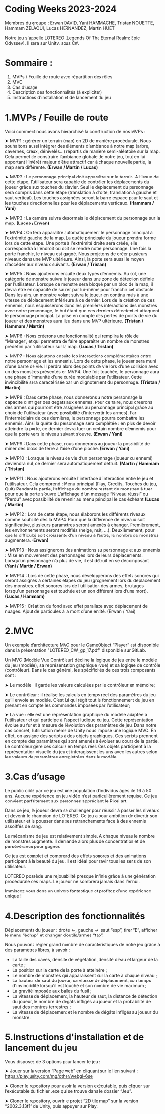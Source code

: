 Coding Weeks 2023-2024
=
Membres du groupe : Erwan DAVID, Yani HAMMACHE, Tristan NOUETTE, Hammam ZELAOUI, Lucas HERNANDEZ, Martin HUET

Notre jeu s'appelle LOTEREO (Legends Of The Eternal Realm: Epic Odyssey).
Il sera sur Unity, sous C#.

Sommaire :
=
1. MVPs / Feuille de route avec répartition des rôles
2. MVC 
3. Cas d’usage
4. Description des fonctionnalités (à expliciter)	
5. Instructions d'installation et de lancement du jeu	



1.MVPs / Feuille de route 
=
Voici comment nous avons hiérarchisé la construction de nos MVPs :

➤ MVP1 : générer un terrain (map) en 2D de manière procédurale. Nous souhaitons aussi intégrer des éléments d’ambiance à notre map (arbre, cavernes, creux, dénivelés…) répartis de manière semi-aléatoire sur la map. Cela permet de construire l’ambiance globale de notre jeu, tout en lui apportant l’intérêt majeur d’être attractif car à chaque nouvelle partie, la map sera différente. **(Erwan / Martin / Lucas)**

➤ MVP2 : Le personnage principal doit apparaître sur le terrain. A l’issue de cette étape, l’utilisateur sera capable de contrôler les déplacements du joueur grâce aux touches du clavier. Seul le déplacement du personnage sera compris dans cette étape (translation à droite, translation à gauche et saut vertical). Les touches assignées seront la barre espace pour le saut et les touches directionnelles pour les déplacements verticaux. **(Hammam / Yani)**

➤ MVP3 : La caméra suivra désormais le déplacement du personnage sur la map. **(Lucas / Erwan)**

➤ MVP4 : On fera apparaître automatiquement le personnage principal à l’extrémité gauche de la map. La quête principale du joueur prendra forme lors de cette étape. Une porte à l'extrémité droite sera créée, elle correspondra à l'endroit où doit se rendre notre personnage. Une fois la porte franchie, le niveau est gagné. Nous projetons de créer plusieurs niveaux dans une MVP ultérieure. Ainsi, la porte sera aussi le moyen d’accéder aux niveaux suivants. **(Erwan / Tristan)**

➤ MVP5 : Nous ajouterons ensuite deux types d’ennemis. Au sol, une catégorie de monstre suivra le joueur dans une zone de détection définie par l’utilisateur. Lorsque ce monstre sera bloqué par un bloc de la map, il devra être en capacité de sauter par lui-même pour franchir cet obstacle. Dans les airs, un monstre volant suivra le joueur en continu mais à une vitesse de déplacement inférieure à ce dernier.
Lors de la création de ces ennemis, nous esquisserons donc les premières interactions des monstres avec notre personnage, le but étant que ces derniers détectent et attaquent le personnage principal. La prise en compte des pertes de points de vie du joueur et des monstres aura lieu dans une MVP ultérieure. **(Tristan / Hammam / Martin)**

➤ MVP6 : Nous créerons une fonctionnalité qui remplira le rôle de “Manager’, et qui permettra de faire apparaître un nombre de monstres prédéfini par l’utilisateur sur la map. **(Lucas / Tristan)**

➤ MVP7 : Nous ajoutons ensuite les interactions complémentaires entre notre personnage et les ennemis.  Lors de cette phase, le joueur sera muni d’une barre de vie. Il perdra alors des points de vie lors d’une collision avec un des monstres présentés en MVP4. Une fois touchée, le personnage aura une phase d’immunité d’une durée modulable par l’utilisateur. Cette invincibilité sera caractérisée par un clignotement du personnage. **(Tristan / Martin)**

➤ MVP8 : Dans cette phase, nous donnerons à notre personnage la capacité d’infliger des dégâts aux ennemis. Pour ce faire, nous créerons des armes qui pourront être assignées au personnage principal grâce au choix de l'utilisateur (avec possibilité d’intervertir les armes). Par l’intermédiaire de ces dernières, le personnage pourra combattre les ennemis. Ainsi la quête du personnage sera complétée : en plus de devoir atteindre la porte, ce dernier devra tuer un certain nombre d’ennemis pour que la porte vers le niveau suivant s’ouvre. **(Erwan / Yani)**

➤ MVP9 : Dans cette phase, nous donnerons au joueur la possibilité de miner des blocs de terre à l’aide d’une pioche.  **(Erwan / Yani)**

➤ MVP10 : Lorsque le niveau de vie d’un personnage (joueur ou ennemi) deviendra nul, ce dernier sera automatiquement détruit. **(Martin / Hammam / Tristan)**

➤ MVP11 : Nous ajouterons ensuite l'interface d’interaction entre le jeu et l’utilisateur. Cela comprend : 
Menu principal (Play, Credits, Touches du jeu, Quit)
Pendant la partie, l’affichage du nombre restant de monstres à tuer pour que la porte s’ouvre
L’affichage d’un message “Niveau réussi” ou “Perdu” avec possibilité de revenir au menu principal le cas échéant 
**(Lucas / Martin)**

➤ MVP12 : Lors de cette étape, nous élaborons les différents niveaux comme souhaité dès la MVP4. Pour que la différence de niveaux soit significative, plusieurs paramètres seront amenés à changer. Premièrement, les environnements seront modifiés (neige, nuit, …). Deuxièmement, pour que la difficulté soit croissante d’un niveau à l’autre, le nombre de monstres augmentera. **(Erwan)**


➤ MVP13 : Nous assignerons des animations au personnage et aux ennemis : 
Mise en mouvement des personnages lors de leurs déplacements.
Lorsqu’un personnage n’a plus de vie, il est détruit en se décomposant
**(Yani / Martin / Erwan)**

➤ MVP14 : Lors de cette phase, nous développerons des effets sonores qui seront assignés à certaines étapes du jeu (grognement lors du déplacement des monstres, effet sonores lors de l’utilisation des armes, bruitages lorsqu'un personnage est touchée et un son différent lors d’une mort). **(Lucas / Hammam)**

➤ MVP15 : Création du fond avec effet parallaxe avec déplacement de nuages. Ajout de particules à la mort d’une entité. (Erwan / Yani)



2.MVC 
=
Un exemple d’architecture MVC pour le GameObject “Player” est disponible dans la présentation "LOTEREO_CW_gp_17.pdf" disponible sur GitLab.

Un MVC (Modèle Vue Contrôleur) décline la logique de jeu entre le modèle du jeu (modèle), sa représentation graphique (vue) et sa logique de contrôle (contrôleur). Dans le cas général, les spécificités de ces trois composants sont : 

➤ Le modèle : il garde les valeurs calculées par le contrôleur en mémoire;

➤ Le contrôleur : il réalise les calculs en temps réel des paramètres du jeu qu’il envoie au modèle. C’est lui qui régit tout le fonctionnement du jeu en prenant en compte les commandes imposées par l’utilisateur;

➤ La vue : elle est une représentation graphique du modèle adaptée à l’utilisateur et qui participe à l’aspect ludique du jeu. Cette représentation évolue au fur et à mesure de l’évolution des paramètres de jeu.
Dans notre cas concret, l’utilisation même de Unity nous impose une logique MVC. En effet, on assigne des scripts à des objets graphiques. Ces scripts prennent en compte des paramètres qui sont amenés à évoluer au cours de la partie. Le contrôleur gère ces calculs en temps réel. Ces objets participent à la représentation visuelle du jeu et interagissent les uns avec les autres selon les valeurs de paramètres enregistrées dans le modèle.



3.Cas d’usage
=
Le public ciblé par ce jeu est une population d’individus âgés de 16 à 50 ans. Aucune expérience en jeu vidéo n’est particulièrement requise. Ce jeu convient parfaitement aux personnes appréciant le Pixel art. 

Dans ce jeu, le joueur devra se challenger pour réussir à passer les niveaux et devenir le champion de LOTEREO. Ce jeu a pour ambition de divertir son utilisateur et le pousser dans ses retranchements face à des ennemis assoiffés de sang.

Le mécanisme de jeu est relativement simple. A chaque niveau le nombre de monstres augmente. Il demande alors plus de concentration et de persévérance pour gagner.

Ce jeu est complet et comprend des effets sonores et des animations participant à la beauté du jeu. Il est idéal pour ravir tous les sens de son utilisateur. 

LOTEREO possède une rejouabilité presque infinie grâce à une génération procédurale des maps. Le joueur ne sombrera jamais dans l’ennui.

Immiscez vous dans un univers fantastique et profitez d’une expérience unique !



4.Description des fonctionnalités
=
Déplacements du joueur : droite ←, gauche →, saut “esp”, tirer “E”, afficher le menu “échap” et changer d’outils/armes “tab”.

Nous pouvons régler grand nombre de caractéristiques de notre jeu grâce à des paramètres libres, à savoir : 

- La taille des caves, densité de végétation, densité d’eau et largeur de la carte ;
- La position sur la carte de la porte à atteindre ;
- Le nombre de monstres qui apparaissent sur la carte à chaque niveau ;
- La hauteur de saut du joueur, sa vitesse de déplacement, son temps d'invincibilité lorsqu’il est touché et son nombre de vie maximum ;
- La gravité imposée aux balles du fusil ;
- La vitesse de déplacement, la hauteur de saut, la distance de détection du joueur, le nombre de dégâts infligés au joueur et la probabilité de saut des montres terrestres ;
- La vitesse de déplacement et le nombre de dégâts infligés au joueur du monstre.



5.Instructions d'installation et de lancement du jeu
=
Vous disposez de 3 options pour lancer le jeu : 

➤ Jouer sur la version “Page web” en cliquant sur le lien suivant : https://play.unity.com/mg/other/webgl-6se

➤ Cloner le repository pour avoir la version exécutable, puis cliquer sur l’exécutable du fichier .exe qui se trouve dans le dossier “Jeu”.

➤ Cloner le repository, ouvrir le projet “2D tile map” sur la version “2002.3.13f1” de Unity, puis appuyer sur Play.
